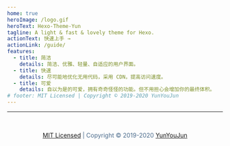 ```yaml
---
home: true
heroImage: /logo.gif
heroText: Hexo-Theme-Yun
tagline: A light & fast & lovely theme for Hexo.
actionText: 快速上手 →
actionLink: /guide/
features:
  - title: 简洁
    details: 简洁、优雅、轻量、自适应的用户界面。
  - title: 快速
    details: 尽可能地优化无用代码，采用 CDN，提高访问速度。
  - title: 可爱
    details: 自以为是的可爱，拥有奇奇怪怪的功能。但不用担心会增加你的最终体积。
# footer: MIT Licensed | Copyright © 2019-2020 YunYouJun
---
```


<hr/>
<footer style="text-align:center;padding:2rem;color:#4e6e8e">
<a href="https://github.com/YunYouJun/hexo-theme-yun" target="_blank">MIT Licensed</a> | Copyright © 2019-2020 <a href="https://www.yunyoujun.cn" target="_blank">YunYouJun</a>
</footer>
